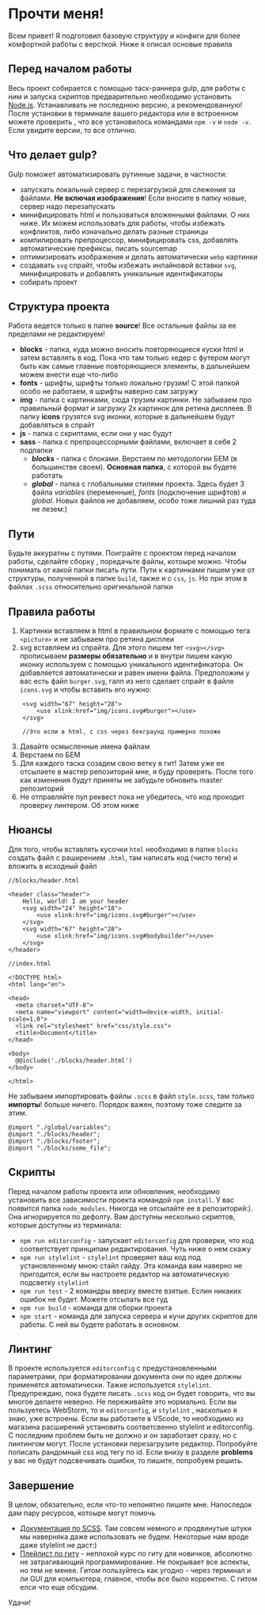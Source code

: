 # Прочти меня!

Всем привет! Я подготовил базовую структуру и конфиги для более комфортной работы с версткой. Ниже я описал основые правила

## Перед началом работы 
Весь проект собирается с помощью таск-раннера gulp, для работы с ним и запуска скриптов предварительно необходимо установить [Node.js](https://nodejs.org/en). Устанавливать не последнюю версию, а рекомендованную! После установки в терминале вашего редактора или в встроенном можете проверить , что все установилось командами `npm -v` и `node -v`. Если увидите версии, то все отлично. 

## Что делает gulp? 
Gulp поможет автоматизировать рутинные задачи, в частности:
* запускать локальный сервер с перезагрузкой для слежения за файлами. **Не включая изображения**! Если вносите в папку новые, сервер надо перезапускать
* минифицировать html и пользоваться вложенными файлами. О них ниже. Их можем использовать для работы, чтобы избежать конфликтов, либо изначально делать разные страницы
* компилировать препроцессор, минифицировать css, добавлять автоматические префиксы, писать sourcemap
* оптимизировать изображения и делать автоматически `webp` картинки
* создавать `svg` спрайт,  чтобы избежать инлайновой вставки `svg`, минифицировать и добавлять уникальные идентификаторы 
* собирать проект 

## Структура проекта 

Работа ведется только в папке **source**! Все остальные файлы за ее пределами не редактируем!
* **blocks** - папка, куда можно вносить повторяющиеся куски html и затем вставлять в код. Пока что там только хедер с футером могут быть как самые главные повторяющиеся элементы, в дальнейшем можем внести еще что-либо
* **fonts** - шрифты, шрифты только локально грузим! С этой папкой особо не работаем, я шрифты наверно сам загружу
* **img** - папка с картинками, сюда грузим картинки. Не забываем про правильный формат и загрузку 2x картинок для ретина дисплеев. В папку **icons** грузятся svg иконки, которые в дальнейшем будут добавляться в спрайт 
* **js** - папка с скриптами, если они у нас будут 
* **sass** - папка с препроцессорными файлами, включает в себя 2 подпапки 
  * ***blocks*** - папка с блоками. Верстаем по методологии БЕМ (в большинстве своем). **Основная папка**, с которой вы будете работать
  * ***global*** - папка с глобальными стилями проекта. Здесь будет 3 файла *variables* (переменные), *fonts* (подключение шрифтов) и *global*. Новых файлов не добавляем, особо тоже лишний раз туда не лезем:)

## Пути
Будьте аккуратны с путями. Поиграйте с проектом перед началом работы, сделайте сборку , поредачьте файлы, котоыре можно. Чтобы понимать от какой папки писать пути. Пути к картинками пишем уже от структуры, полученной в папке `build`, также и с `css`, `js`. Но при этом в файлах `.scss` относительно оригинальной папки
 
## Правила работы 

1. Картинки вставляем в html в правильном формате с помощью тега `<picture>` и не забываем про ретина дисплеи
2. svg вставляем из спрайта. Для этого пишем тег `<svg></svg>` прописываем **размеры обязательно** и в внутри пишем какую иконку используем с помощью уникального идентификатора. Он добавляется автоматически и равен имени файла. Предположим у вас есть файл `burger.svg`, галп из него сделает спрайт в файле `icons.svg` и чтобы вставить его нужно:
```
    <svg width="67" height="28">
        <use xlink:href="img/icons.svg#burger"></use>
    </svg>

    //Это если в html, с css через бекграунд примерно похоже 
```
3. Давайте осмысленные имена файлам
4. Верстаем по БЕМ 
5. Для каждого таска созадем свою ветку в гит! Затем уже ее отсылаете в мастер репозиторий мне, я буду проверять. После того как изменения будут приняты не забудьте обновить master репозиторий 
6. Не отправляйте пул реквест пока не убедитесь, что код проходит проверку линтером. Об этом ниже

## Нюансы

Для того, чтобы вставлять кусочки `html` необходимо в папке `blocks` создать файл с раширением `.html`, там написать код (чисто теги) и вложить в исходный файл 
```
//blocks/header.html

<header class="header">
    Hello, world! I am your header
    <svg width="24" height="18">
        <use xlink:href="img/icons.svg#burger"></use>
    </svg>
    <svg width="67" height="28">
        <use xlink:href="img/icons.svg#bodybuilder"></use>
    </svg>
</header>

```

```
//index.html

<!DOCTYPE html>
<html lang="en">

<head>
  <meta charset="UTF-8">
  <meta name="viewport" content="width=device-width, initial-scale=1.0">
  <link rel="stylesheet" href="css/style.css">
  <title>Document</title>
</head>

<body>
  @@include('./blocks/header.html')
</body>

</html>
```
Не забываем импортировать файлы `.scss` в файл `style.scss`, там только **импорты**! больше ничего. Порядок важен, поэтому тоже следите за этим. 
```
@import "./global/variables";
@import "./blocks/header";
@import "./blocks/footer";
@import "./blocks/some_file";
```

## Скрипты
Перед началом работы проекта или обновления, необходимо установить все зависимости проекта командой `npm install`. У вас появится папка `node_modules`. Никогда не отсылайте ее в репозиторий:). Она игнорируется по дефолту. Вам доступны несколько скриптов, которые доступны из терминала:
* `npm run editorconfig` - запускает `editorconfig` для проверки, что код соответствует принципам редактирования. Чуть ниже о нем скажу
* `npm run stylelint` - `stylelint` проверяет ваш код под установленному мною стайл гайду. Эта команда вам наверно не пригодится, если вы настроете редактор на автоматическую подсветку `stylelint`
* `npm run test` - 2 командры вверху вместе взятые. Еслин никаких ошибок не будет. Можете отсылать все гуд 
* `npm run build` - команда для сборки проекта
* `npm start` - команда для запуска сервера и кучи других скриптов для работы. С ней вы будете работать в основном. 

## Линтинг 
В проекте используется `editorconfig` с предустановленными параметрами, при форматировании документа они по идее должны применятся автоматически. Тажке используется `stylelint`. Предупреждаю, пока будете писать `.scss` код он будет говорить, что вы многое делаете неверно. Не переживайте это нормально. Если вы пользуетесь WebStorm, то и `editorconfig`, и `stylelint` , насколько я знаю, уже встроены. Если вы работаете в VScode, то необходимо из магазина расширений установить соответсвенно stylelint и editorconfig. С последним проблем быть не должно и он заработает сразу, но с линтингом могут. После установки перезагрузите редактор. Попробуйте пописать рандомный css код тегу по id. Если внизу в разделе **problems** у вас не будут подсвечивать ошибки, то пишите, попробуем решить. 

## Завершение
В целом, обязательно, если что-то непонятно пишите мне. Напоследок дам пару ресурсов, котоыре могут помочь
* [Документация по SCSS](https://sass-lang.com/guide/). Там совсем немного и продвинутые штуки мы наверняка даже использовать не будем. Некоторые нам вроде даже stylelint не даст:)
* [Плейлист по гиту](https://www.youtube.com/playlist?list=PLRqwX-V7Uu6ZF9C0YMKuns9sLDzK6zoiV) - неплохой курс по гиту для новичков, абсолютно не затрагивающий программирование. Не покрывает все аспекты, но тем не менее. Гитом пользуйтесь как угодно - через терминал и ли GUI для компьютера, главное, чтобы все было корректно. С гитом елси что еще обсудим.

Удачи!
